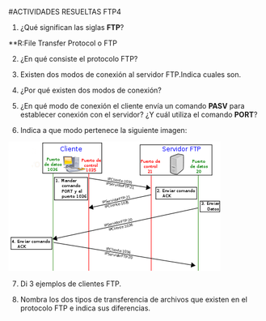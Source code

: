 #ACTIVIDADES RESUELTAS FTP4

1. ¿Qué significan las siglas **FTP**?

 **R:File Transfer Protocol o FTP

2. ¿En qué consiste el protocolo FTP?

3. Existen dos modos de conexión al servidor FTP.Indica cuales son.

4. ¿Por qué existen dos modos de conexión?

5. ¿En qué modo de conexión el cliente envía un comando **PASV** para establecer conexión con el servidor? ¿Y cuál
utiliza el comando **PORT**?

6. Indica a que modo pertenece la siguiente imagen:

![ImagenActivo](420px-Activo.svg.png) 

7. Di 3 ejemplos de clientes FTP.

8. Nombra los dos tipos de transferencia de archivos que existen en el protocolo FTP e indica sus diferencias.

